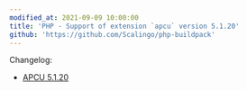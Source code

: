 ```yaml
---
modified_at: 2021-09-09 10:00:00
title: 'PHP - Support of extension `apcu` version 5.1.20'
github: 'https://github.com/Scalingo/php-buildpack'
---
```


Changelog:

* [APCU 5.1.20](https://pecl.php.net/package-changelog.php?package=APCu&release=5.1.20)
